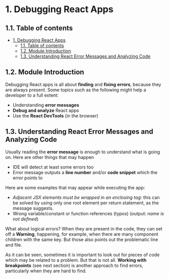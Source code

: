# 1. Debugging React Apps

## 1.1. Table of contents

- [1. Debugging React Apps](#1-debugging-react-apps)
  - [1.1. Table of contents](#11-table-of-contents)
  - [1.2. Module Introduction](#12-module-introduction)
  - [1.3. Understanding React Error Messages and Analyzing Code](#13-understanding-react-error-messages-and-analyzing-code)

<!-- 83. Module Introduction -->

## 1.2. Module Introduction

Debugging React apps is all about **finding** and **fixing errors**, because they are always present. Some topics such as the following might help a developer to a full extent:

-   Understanding **error messages**
-   **Debug and analyze** React apps
-   Use the **React DevTools** (in the browser)

<!-- 84. Understanding React Error Messages &
85. Analyzing Code Flow & Warnings -->

## 1.3. Understanding React Error Messages and Analyzing Code

Usually reading the **error message** is enough to understand what is going on. Here are other things that may happen

-   IDE will detect at least some errors too
-   Error message outputs a **line number** and/or **code snippet** which the error points to

Here are some examples that may appear while executing the app:

-   _Adjacent JSX elements must be wrapped in an enclosing tag_: this can be solved by using only one root element per return statement, as the message suggests.
-   Wrong variable/constant or function references (typos) (output: _name is not defined_)

What about logical errors? When they are present in the code, they can set off a **Warning**, happening, for example, when there are many component children with the same key. But those also points out the problematic line and file.

As it can be seen, sometimes it is important to look out for pieces of code which may be related to a problem. But that is not all. **Working with breakpoints** (see next section) is another approach to find errors, particularly when they are hard to find.

